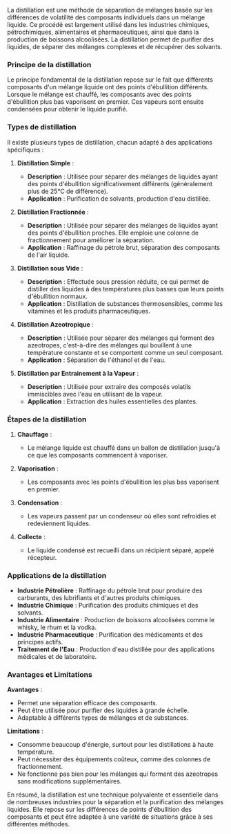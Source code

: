 La distillation est une méthode de séparation de mélanges basée sur les différences de volatilité des composants individuels dans un mélange liquide. Ce procédé est largement utilisé dans les industries chimiques, pétrochimiques, alimentaires et pharmaceutiques, ainsi que dans la production de boissons alcoolisées. La distillation permet de purifier des liquides, de séparer des mélanges complexes et de récupérer des solvants.

### Principe de la distillation

Le principe fondamental de la distillation repose sur le fait que différents composants d'un mélange liquide ont des points d'ébullition différents. Lorsque le mélange est chauffé, les composants avec des points d'ébullition plus bas vaporisent en premier. Ces vapeurs sont ensuite condensées pour obtenir le liquide purifié.

### Types de distillation

Il existe plusieurs types de distillation, chacun adapté à des applications spécifiques :

1. **Distillation Simple** :
   - **Description** : Utilisée pour séparer des mélanges de liquides ayant des points d'ébullition significativement différents (généralement plus de 25°C de différence).
   - **Application** : Purification de solvants, production d'eau distillée.

2. **Distillation Fractionnée** :
   - **Description** : Utilisée pour séparer des mélanges de liquides ayant des points d'ébullition proches. Elle emploie une colonne de fractionnement pour améliorer la séparation.
   - **Application** : Raffinage du pétrole brut, séparation des composants de l'air liquide.

3. **Distillation sous Vide** :
   - **Description** : Effectuée sous pression réduite, ce qui permet de distiller des liquides à des températures plus basses que leurs points d'ébullition normaux.
   - **Application** : Distillation de substances thermosensibles, comme les vitamines et les produits pharmaceutiques.

4. **Distillation Azeotropique** :
   - **Description** : Utilisée pour séparer des mélanges qui forment des azeotropes, c'est-à-dire des mélanges qui bouillent à une température constante et se comportent comme un seul composant.
   - **Application** : Séparation de l'éthanol et de l'eau.

5. **Distillation par Entrainement à la Vapeur** :
   - **Description** : Utilisée pour extraire des composés volatils immiscibles avec l'eau en utilisant de la vapeur.
   - **Application** : Extraction des huiles essentielles des plantes.

### Étapes de la distillation

1. **Chauffage** :
   - Le mélange liquide est chauffé dans un ballon de distillation jusqu'à ce que les composants commencent à vaporiser.

2. **Vaporisation** :
   - Les composants avec les points d'ébullition les plus bas vaporisent en premier.

3. **Condensation** :
   - Les vapeurs passent par un condenseur où elles sont refroidies et redeviennent liquides.

4. **Collecte** :
   - Le liquide condensé est recueilli dans un récipient séparé, appelé récepteur.

### Applications de la distillation

- **Industrie Pétrolière** : Raffinage du pétrole brut pour produire des carburants, des lubrifiants et d'autres produits chimiques.
- **Industrie Chimique** : Purification des produits chimiques et des solvants.
- **Industrie Alimentaire** : Production de boissons alcoolisées comme le whisky, le rhum et la vodka.
- **Industrie Pharmaceutique** : Purification des médicaments et des principes actifs.
- **Traitement de l'Eau** : Production d'eau distillée pour des applications médicales et de laboratoire.

### Avantages et Limitations

**Avantages** :
- Permet une séparation efficace des composants.
- Peut être utilisée pour purifier des liquides à grande échelle.
- Adaptable à différents types de mélanges et de substances.

**Limitations** :
- Consomme beaucoup d'énergie, surtout pour les distillations à haute température.
- Peut nécessiter des équipements coûteux, comme des colonnes de fractionnement.
- Ne fonctionne pas bien pour les mélanges qui forment des azeotropes sans modifications supplémentaires.

En résumé, la distillation est une technique polyvalente et essentielle dans de nombreuses industries pour la séparation et la purification des mélanges liquides. Elle repose sur les différences de points d'ébullition des composants et peut être adaptée à une variété de situations grâce à ses différentes méthodes.